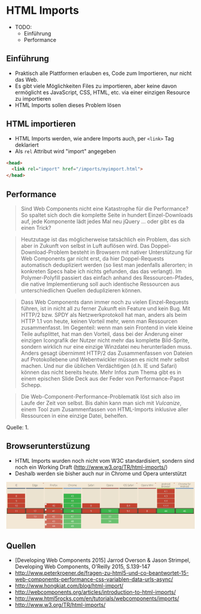 # HTML Imports

- TODO:
  - Einführung
  - Performance


## Einführung
- Praktisch alle Plattformen erlauben es, Code zum Importieren, nur nicht das Web.
- Es gibt viele Möglichkeiten Files zu importieren, aber keine davon ermöglicht es JavaScript, CSS, HTML, etc. via einer einzigen Resource zu importieren
- HTML Imports sollen dieses Problem lösen


## HTML importieren

- HTML Imports werden, wie andere Imports auch, per `<link>` Tag deklariert
- Als `rel` Attribut wird "import" angegeben

```html
<head>
  <link rel="import" href="/imports/myimport.html">
</head>
```


## Performance

> Sind Web Components nicht eine Katastrophe für die Performance? So spaltet sich doch die komplette Seite in hundert Einzel-Downloads auf, jede Komponente lädt jedes Mal neu jQuery … oder gibt es da einen Trick?

> Heutzutage ist das möglicherweise tatsächlich ein Problem, das sich aber in Zukunft von selbst in Luft auflösen wird. Das Doppel-Download-Problem besteht in Browsern mit nativer Unterstützung für Web Components gar nicht erst, da hier Doppel-Requests automatisch dedupliziert werden (so liest man jedenfalls allerorten; in konkreten Specs habe ich nichts gefunden, das das verlangt). Im Polymer-Polyfill passiert das einfach anhand des Ressourcen-Pfades, die native Implementierung soll auch identische Ressourcen aus unterschiedlichen Quellen deduplizieren können.

> Dass Web Components dann immer noch zu vielen Einzel-Requests führen, ist in nicht all zu ferner Zukunft ein Feature und kein Bug. Mit HTTP/2 bzw. SPDY als Netzwerkprotokoll hat man, anders als beim HTTP 1.1 von heute, keinen Vorteil mehr, wenn man Ressourcen zusammenfasst. Im Gegenteil: wenn man sein Frontend in viele kleine Teile aufsplittet, hat man den Vorteil, dass bei der Änderung einer einzigen Icongrafik der Nutzer nicht mehr das komplette Bild-Sprite, sondern wirklich nur eine einzige Winzdatei neu herunterladen muss. Anders gesagt übernimmt HTTP/2 das Zusammenfassen von Dateien auf Protokollebene und Webentwickler müssen es nicht mehr selbst machen. Und nur die üblichen Verdächtigen (d.h. IE und Safari) können das nicht bereits heute. Mehr Infos zum Thema gibt es in einem epischen Slide Deck aus der Feder von Performance-Papst Schepp.

> Die Web-Component-Performance-Problematik löst sich also im Laufe der Zeit von selbst. Bis dahin kann man sich mit *Vulcanize*, einem Tool zum Zusammenfassen von HTML-Imports inklusive aller Ressourcen in eine einzige Datei, behelfen.

Quelle: 1.


## Browserunterstüzung

- HTML Imports wurden noch nicht vom W3C standardisiert, sondern sind noch ein Working Draft (http://www.w3.org/TR/html-imports/)
- Deshalb werden sie bisher auch nur in Chrome und Opera unterstützt

![Bild: HTML Imports Browserunterstützung](https://raw.githubusercontent.com/glur4k/BATHWebComponents/93d15c398717d7124f42d193f99000a1e4979cbe/docs/release/2-Web%20Components%20nach%20W3C/2-Web%20Components%20Technology%20Stack/images/4-HTML-Imports_Browserunterstuetzung.jpg "HTML Imports Browserunterstützung. Quelle: http://caniuse.com/#search=imports")


## Quellen

- [Developing Web Components 2015] Jarrod Overson & Jason Strimpel, Developing Web Components, O'Reilly 2015, S.139-147
- http://www.peterkroener.de/fragen-zu-html5-und-co-beantwortet-15-web-components-performance-css-variablen-data-urls-async/
- http://www.hongkiat.com/blog/html-import/
- http://webcomponents.org/articles/introduction-to-html-imports/
- http://www.html5rocks.com/en/tutorials/webcomponents/imports/
- http://www.w3.org/TR/html-imports/
